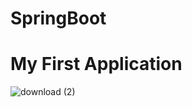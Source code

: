 # SpringBoot
<h1>My First Application</h1>

![download (2)](https://user-images.githubusercontent.com/75172497/108975141-2dd02400-76ac-11eb-973b-23129feec517.png)


